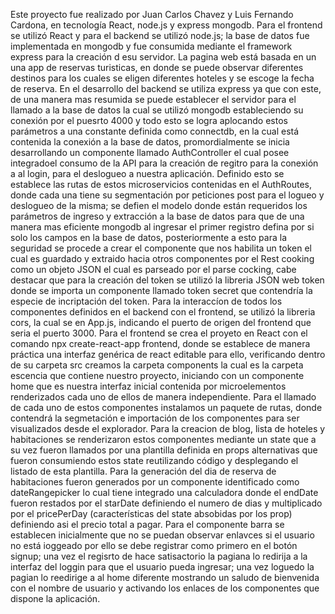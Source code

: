 Este proyecto fue realizado por Juan Carlos Chavez y Luis Fernando Cardona, en tecnología React, node.js y express mongodb. 
Para el frontend se utilizó React y para el backend se utilizó node.js; la base de datos fue implementada en mongodb y fue consumida mediante
el framework express para la creación d esu servidor.
La pagina web está basada en un una app de reservas turisticas, en donde se puede observar diferentes destinos para los cuales se eligen diferentes
hoteles y se escoge la fecha de reserva.
En el desarrollo del backend se utiliza express ya que con este, de una manera mas resumida se puede establecer el servidor para el llamado a la base de datos la cual se utilizó
mongodb estableciendo su conexión por el puesrto 4000 y todo esto se logra aplocando estos parámetros a una constante definida como connectdb, en la cual está contenida
la conexión a la base de datos, promordialmente se inicia desarrollando un componente llamado AuthController el cual posee integradoel consumo de la API para la creación de regitro 
para la conexión a al login, para el deslogueo a nuestra aplicación.
Definido esto se establece las rutas de estos microservicios contenidas en el AuthRoutes, donde cada una tiene su segmentación por peticiones post para el logueo y deslogueo
de la misma; se defien el modelo donde están requeridos los parámetros de ingreso y extracción a la base de datos para que de una manera mas eficiente mongodb al ingresar
el primer registro defina por si solo los campos en la base de datos, posteriormente a esto para la seguridad se procede a crear el componente que nos habilita un token
el cual es guardado y extraido hacia otros componentes por el Rest cooking como un objeto JSON el cual es parseado por el parse cocking, cabe destacar que para la creación del
token se utilizó la libreria JSON web token donde se importa un componente llamado token secret que contendría la especie de incriptación del token.
Para la interaccíon de todos los componentes definidos en el backend con el frontend, se utilizó la libreria cors, la cual se en App.js, indicando el puerto de origen del frontend 
que seria el puerto 3000.
Para el frontend se crea el proyeto en React con el comando npx create-react-app frontend, donde se establece de manera práctica una interfaz genérica de react editable
para ello, verificando dentro de su carpeta src creamos la carpeta components la cual es la carpeta escencia que contiene nuestro proyecto, iniciando con un componente home
que es nuestra interfaz inicial contenida por microelementos renderizados cada uno de ellos de manera independiente. Para el llamado de cada uno de estos componentes instalamos 
un paquete de rutas, donde contendrá la segmetación e importación de los componentes para ser visualizados desde el explorador. Para la creacion de blog, lista de hoteles y habitaciones
se renderizaron estos componentes mediante un state que a su vez fueron llamados por una plantilla definida en props alternativas que fueron consumiendo estos state reutilizando código
y desplegando el listado de esta plantilla. Para la generación del dia de reserva de habitaciones fueron generados por un componente identificado como dateRangepicker lo cual tiene 
integrado una calculadora donde el endDate fueron restados por el starDate definiendo el numero de dias y multiplicado por el pricePerDay (características del state absobidas por los prop)
definiendo asi el precio total a pagar. Para el componente barra se establecen inicialmente que no se puedan observar enlavces si el usuario no está ioggeado por ello se debe registrar como primero
en el botón signup; una vez el regisrto de hace satisactorio la pagiana lo redirija a la interfaz del loggin para que el usuario pueda ingresar; una vez loguedo la pagian lo reedirige  a
al home diferente mostrando un saludo de bienvenida con el nombre de usuario y activando los enlaces de los componentes que dispone la aplicación.
